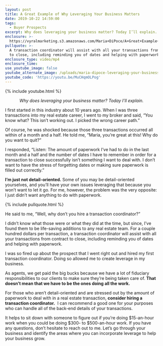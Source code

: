 ```yaml
---
layout: post
title: A Great Example of Why Leveraging Your Business Matters
date: 2019-10-22 14:59:00
tags:
  - Buyer Prospects
excerpt: Why does leveraging your business matter? Today I’ll explain.
enclosure: >-
  https://vyralmarketing.s3.amazonaws.com/Maria+DiPoce/A+Great+Example+of+Why+Leveraging+Your+Business+Matters.mp4
pullquote: >-
  A transaction coordinator will assist with all your transactions from contract
  to close, including reminding you of dates and helping with paperwork.
enclosure_type: video/mp4
enclosure_time:
use_youtube_image: false
youtube_alternate_image: /uploads/maria-dipoce-leveraging-your-business-youtube-2.png
youtube_code: 'https://youtu.be/MuCHqmOLPog'
---
```


{% include youtube.html %}

<p style="text-align: center;"><em>Why does leveraging your business matter? Today I’ll explain.</em></p>

I first started in this industry about 10 years ago. When I was three transactions into my real estate career, I went to my broker and said, “You know what? This isn’t working out. I picked the wrong career path.”

Of course, he was shocked because those three transactions occurred all within of a month and a half. He told me, “Maria, you’re great at this\! Why do you want to quit?”

I responded, “Listen: The amount of paperwork I’ve had to do in the last month and a half and the number of dates I have to remember in order for a transaction to close successfully isn’t something I want to deal with. I don’t want to have the stress of forgetting dates or making sure paperwork is filled out correctly.”

**I’m just not detail-oriented.** Some of you may be detail-oriented yourselves, and you’ll have your own issues leveraging that because you won’t want to let it go. For me, however, the problem was the very opposite: I just didn’t want anything to do with paperwork.

{% include pullquote.html %}

He said to me, “Well, why don’t you hire a transaction coordinator?”

I didn’t know what those were or what they did at the time, but since, I’ve found them to be life-saving additions to any real estate team. For a couple hundred dollars per transaction, a transaction coordinator will assist with all your transactions from contract to close, including reminding you of dates and helping with paperwork.&nbsp;

I was so fired up about the prospect that I went right out and hired my first transaction coordinator. Doing so allowed me to create leverage in my business.&nbsp;

As agents, we get paid the big bucks because we have a lot of fiduciary responsibilities to our clients to make sure they’re being taken care of. **That doesn’t mean that we have to be the ones doing all the work.**

For those who aren’t detail-oriented and are stressed out by the amount of paperwork to deal with in a real estate transaction, **consider hiring a transaction coordinator.** &nbsp;I can recommend a good one for your purposes who can handle all of the back-end details of your transactions.

It helps to sit down with someone to figure out if you’re doing $15-an-hour work when you could be doing $300- to $500-an-hour work. If you have any questions, don’t hesitate to reach out to me. Let’s go through your business and identify the areas where you can incorporate leverage to help your business grow.